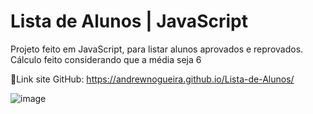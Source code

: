 # Lista de Alunos | JavaScript  

Projeto feito em JavaScript, para listar alunos aprovados e reprovados.
Cálculo feito considerando que a média seja 6

🛜Link site GitHub:
https://andrewnogueira.github.io/Lista-de-Alunos/

![image](https://github.com/user-attachments/assets/ace856ce-c84e-4ddc-8d63-6ef8d9d5d7cf)
